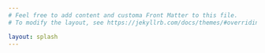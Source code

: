 ```yaml
---
# Feel free to add content and customa Front Matter to this file.
# To modify the layout, see https://jekyllrb.com/docs/themes/#overriding-theme-defaults

layout: splash
---
```

